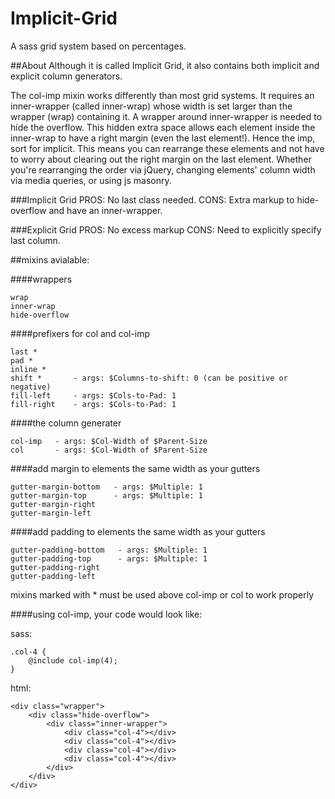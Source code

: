 Implicit-Grid
=============

A sass grid system based on percentages.

##About
Although it is called Implicit Grid, it also contains both implicit and explicit column generators.

The col-imp mixin works differently than most grid systems. It requires an inner-wrapper (called inner-wrap) whose width is set larger than the wrapper (wrap) containing it. A wrapper around inner-wrapper is needed to hide the overflow. This hidden extra space allows each element inside the inner-wrap to have a right margin (even the last element!). Hence the imp, sort for implicit. This means you can rearrange these elements and not have to worry about clearing out the right margin on the last element. Whether you're rearranging the order via jQuery, changing elements' column width via media queries, or using js masonry.

###Implicit Grid
PROS: No last class needed.
CONS: Extra markup to hide-overflow and have an inner-wrapper.

###Explicit Grid
PROS: No excess markup
CONS: Need to explicitly specify last column.


##mixins avialable:

####wrappers

    wrap
    inner-wrap
    hide-overflow
    
####prefixers for col and col-imp

    last *
    pad *
    inline *
    shift *       - args: $Columns-to-shift: 0 (can be positive or negative)
    fill-left     - args: $Cols-to-Pad: 1
    fill-right    - args: $Cols-to-Pad: 1
    
####the column generater

    col-imp   - args: $Col-Width of $Parent-Size
    col       - args: $Col-Width of $Parent-Size

####add margin to elements the same width as your gutters

    gutter-margin-bottom   - args: $Multiple: 1
    gutter-margin-top      - args: $Multiple: 1
    gutter-margin-right 
    gutter-margin-left   

####add padding to elements the same width as your gutters

    gutter-padding-bottom   - args: $Multiple: 1
    gutter-padding-top      - args: $Multiple: 1
    gutter-padding-right 
    gutter-padding-left 


mixins marked with * must be used above col-imp or col to work properly


####using col-imp, your code would look like:

sass:

    .col-4 {
        @include col-imp(4);
    }
    
html:

    <div class="wrapper">
        <div class="hide-overflow">
            <div class="inner-wrapper">
                <div class="col-4"></div>
                <div class="col-4"></div>
                <div class="col-4"></div>
                <div class="col-4"></div>
            </div>
        </div>
    </div>
